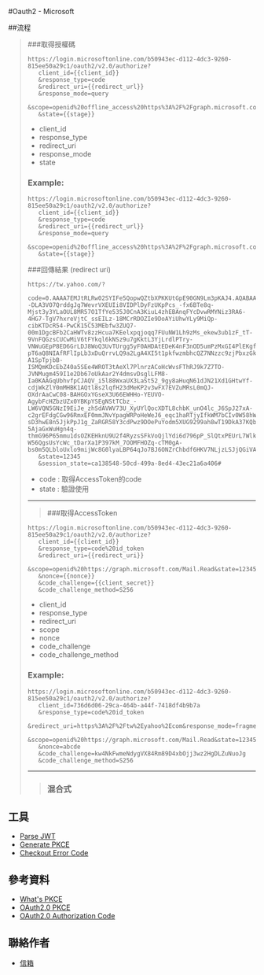 #Oauth2 - Microsoft


##流程

> ###取得授權碼
>```http request
>https://login.microsoftonline.com/b50943ec-d112-4dc3-9260-815ee50a29c1/oauth2/v2.0/authorize?
>    client_id={{client_id}}
>    &response_type=code
>    &redirect_uri={{redirect_url}}
>    &response_mode=query
>    &scope=openid%20offline_access%20https%3A%2F%2Fgraph.microsoft.com%2Fmail.read
>    &state={{stage}}
>```
> * client_id
> * response_type
> * redirect_uri
> * response_mode
> * state
> ### Example:
>```http request
>https://login.microsoftonline.com/b50943ec-d112-4dc3-9260-815ee50a29c1/oauth2/v2.0/authorize?
>    client_id={{client_id}}
>    &response_type=code
>    &redirect_uri={{redirect_url}}
>    &response_mode=query
>    &scope=openid%20offline_access%20https%3A%2F%2Fgraph.microsoft.com%2Fmail.read
>    &state={{stage}}
>```
> ###回傳結果   (redirect uri)
> 
>```http request
>https://tw.yahoo.com/?
>    code=0.AAAA7EMJtRLRw02SYIFe5QopwQZtbXPKKUtGpE90GN9Lm3pKAJ4.AQABAAIAAAD--DLA3VO7QrddgJg7WevrVXEUIi8VIDPlDyFzUKpPcs_-fx6BTe8q-Mjst3y3YLaOUL8MR57O1TfYe535J0CnA3KiuL4zhEBAnqFYcDvwRMYNiz3RA6-4HG7-TgV7hxreVjtC_ssEILz-18MCrRDOZIe9DoAYiUhwYLy9MiQp-cibKTDcR54-PwCK15C53MEbfw3ZUQ7-00m1DgcBFb2CaHWTv8zzHcua7KEelxpqjoqq7FUuNW1Lh9zMs_ekew3ub1zF_tT-9VnFQGzsCUCwMiV6tFYkql6kNSz9u7gKktL3YjLrdlPTry-VNWuGEpP8ED6GrLDJ8WoQ3UvTUrgg5yF0AHDAtEDeK4nF3nOD5umPzMxGI4PlEKgfo1j49W9SuDa7bKFituFRLGrGbZtLvzgcnalwjDNGUru8BSx7UbR6YUlJcs5mz1V-pT6aQ8NIAfRFlIpLb3xDuQrrvLQ9a2LgA4XI5t1pkfwzmbhcQZ7NNzzc9zjPbxzGk0qoCZZzScC1xW4xC07cBJz0T80oCSO4harRp61r2IzsogLKEuyrBP-A1SpTpjbB-ISMQmKDcEbZ40a5SEe4WROT3tAeXl7PlnrzACoHcWvsFThRJ9k7Z7TO-JVNMugm459I1e2Db67oUkAar2Y4dmsvDsglLFM8-Ia0KAAGqUbhvfpCJAQV_i5l88WxaUX3LaSt52_9gy8aHuqN61dJN21Xd1GHtwYf-cdjWkZlY0mMHBK1AQtl8s2lqfH23dMeKP2v3wFX7EVZuMRsL0mQJ-OXdrAaCwC08-BAHGOxYGseX3U66EWHHo-YEUVO-AgybFcHZbzUZx0YBKpYSEgNStTCbz_-LW6VQN5GNzI9EiJe_zhSdAVWV73U_XyUYlQocXDTL8chbK_unO4lc_J6SpJ27xA-c2grEFdgCGw96RmxEF0mmJNvYpagWRPoHeWeJ6_eqc1haRTjyIfkWM7bCIv0W58hW9Dt-sD3hwE8n5JjkPpJ1g_ZaRGR58Y3cdPwz9DOePuYodm5XUG9299ah8wT19DkA37KQbuqh9Ks14N9-5AjaGxWuHgn4q-thmG96P65mmu1dsOZKEHknU9U2f4RyzsSFkVoQjlYdi6d796pP_SlQtxPEUrL7WlkW1ZqXBgBMsLhnTr5VoMtN-W56QgsUsYcWc_tDarXa1P397kM_7OOMFHOZq-cTM0gA-bs0m5QLbloUxlo9mijWc8G0lyaLBP64qJo7BJ6ONZrChbdf6HKV7NLjzLSJjQGiVA_7wu_xikgAA
>    &state=12345
>    &session_state=ca138548-50cd-499a-8ed4-43ec21a6a406#
>```
> * code : 取得AccessToken的code
> * state : 驗證使用
> ---
> 
>> ###取得AccessToken
>```http request
>https://login.microsoftonline.com/b50943ec-d112-4dc3-9260-815ee50a29c1/oauth2/v2.0/authorize?
>    client_id={{client_id}}
>    &response_type=code%20id_token
>    &redirect_uri={{redirect_uri}}
>    &scope=openid%20https://graph.microsoft.com/Mail.Read&state=12345
>    &nonce={{nonce}}
>    &code_challenge={{client_secret}}
>    &code_challenge_method=S256
>```
> * client_id
> * response_type
> * redirect_uri
> * scope
> * nonce
> * code_challenge
> * code_challenge_method
> 
> ### Example:
>```http request
>https://login.microsoftonline.com/b50943ec-d112-4dc3-9260-815ee50a29c1/oauth2/v2.0/authorize?
>    client_id=736d6d06-29ca-464b-a44f-7418df4b9b7a
>    &response_type=code%20id_token
>    &redirect_uri=https%3A%2F%2Ftw%2Eyahoo%2Ecom&response_mode=fragment
>    &scope=openid%20https://graph.microsoft.com/Mail.Read&state=12345
>    &nonce=abcde
>    &code_challenge=kw4NkFwmeNdygVX84Rm89D4xbOjj3wz2HgDLZuNuoJg
>    &code_challenge_method=S256
>```
>
> 
> ---
>> ### 混合式


## 工具
- [Parse JWT](https://jwt.io/)
- [Generate PKCE](https://tonyxu-io.github.io/pkce-generator/)
- [Checkout Error Code](https://login.microsoftonline.com/error)


## 參考資料

- [What's PKCE](https://waynechu.cc/posts/298-what-is-pkce-proof-key-for-code-exchange)
- [OAuth2.0 PKCE](https://tonyxu.io/zh/posts/2018/oauth2-pkce-flow/)
- [OAuth2.0 Authorization Code](https://blog.yorkxin.org/posts/oauth2-4-1-auth-code-grant-flow.html)

## 聯絡作者

- [信箱](mailto:poshen0322@gmail.com)